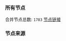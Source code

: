 ### 所有节点
合并节点总数: `1783`
[节点链接](https://raw.githubusercontent.com/rzhy1/11/master/sub/sub_merge_base64.txt)

### 节点来源
